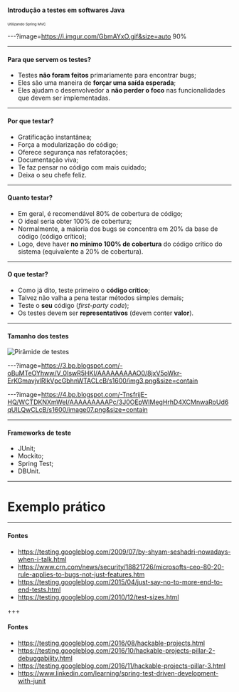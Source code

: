 #### Introdução a testes em softwares Java
<sub><sup><sup>Utilizando Spring MVC</sup></sup></sub>

---?image=https://i.imgur.com/GbmAYxO.gif&size=auto 90%

---

#### Para que servem os testes?


- Testes **não foram feitos** primariamente para encontrar bugs;
- Eles são uma maneira de **forçar uma saída esperada**;
- Eles ajudam o desenvolvedor a **não perder o foco** nas funcionalidades que devem ser implementadas.


---

#### Por que testar?

- Gratificação instantânea;
- Força a modularização do código;
- Oferece segurança nas refatorações;
- Documentação viva;
- Te faz pensar no código com mais cuidado;
- Deixa o seu chefe feliz.

---

#### Quanto testar?

- Em geral, é recomendável 80% de cobertura de código;
- O ideal seria obter 100% de cobertura;
- Normalmente, a maioria dos bugs se concentra em 20% da base de código (código crítico);
- Logo, deve haver **no mínimo 100% de cobertura** do código crítico do sistema (equivalente a 20% de cobertura).

---

#### O que testar?

- Como já dito, teste primeiro o **código crítico**;
- Talvez não valha a pena testar métodos simples demais;
- Teste o **seu** código (*first-party code*);
- Os testes devem ser **representativos** (devem conter **valor**).

---

#### Tamanho dos testes

![Pirâmide de testes](https://2.bp.blogspot.com/-YTzv_O4TnkA/VTgexlumP1I/AAAAAAAAAJ8/57-rnwyvP6g/s1600/image02.png)

---?image=https://3.bp.blogspot.com/-oBuMTeOYhww/V_0IswR5HKI/AAAAAAAAAO0/8jxV5oWkr-ErKGmavjvlRlkVpcGbhnWTACLcB/s1600/img3.png&size=contain

---?image=https://4.bp.blogspot.com/-TnsfrijE-HQ/WCTDKNXmWeI/AAAAAAAAAPc/3J0OEpWIMegHrhD4XCMnwaRoUd6qUILQwCLcB/s1600/image07.png&size=contain

---

#### Frameworks de teste

- JUnit;
- Mockito;
- Spring Test;
- DBUnit.

---

# Exemplo prático

---

#### Fontes

- https://testing.googleblog.com/2009/07/by-shyam-seshadri-nowadays-when-i-talk.html
- https://www.crn.com/news/security/18821726/microsofts-ceo-80-20-rule-applies-to-bugs-not-just-features.htm
- https://testing.googleblog.com/2015/04/just-say-no-to-more-end-to-end-tests.html
- https://testing.googleblog.com/2010/12/test-sizes.html

+++

#### Fontes

- https://testing.googleblog.com/2016/08/hackable-projects.html
- https://testing.googleblog.com/2016/10/hackable-projects-pillar-2-debuggability.html
- https://testing.googleblog.com/2016/11/hackable-projects-pillar-3.html
- https://www.linkedin.com/learning/spring-test-driven-development-with-junit


